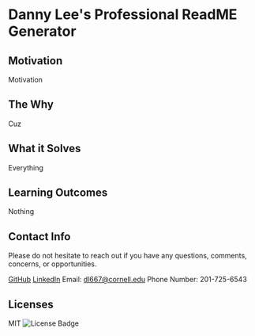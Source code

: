 # Danny Lee's Professional ReadME Generator
## Motivation

Motivation

## The Why

Cuz

## What it Solves

Everything

## Learning Outcomes

Nothing

## Contact Info

Please do not hesitate to reach out if you have any questions, comments, concerns, or opportunities.

[GitHub](https://github.com/dannyjunlee)
[LinkedIn](https://linkedin.com/in/daniel-jun-lee)
Email: dl667@cornell.edu
Phone Number: 201-725-6543

## Licenses
    
  MIT ![License Badge](https://img.shields.io/badge/License-MIT-green)